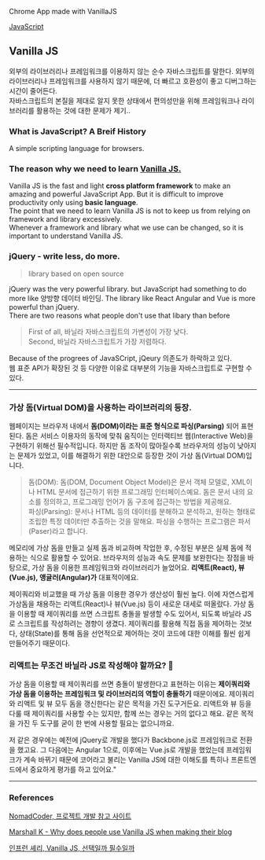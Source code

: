 Chrome App made with VanillaJS

[JavaScript](https://haaam.notion.site/JavaScript-e817b10b047d4566b1c263e692251bb1)

## Vanilla JS

외부의 라이브러리나 프레임워크를 이용하지 않는 순수 자바스크립트를 말한다. 외부의 라이브러리나 프레임워크를 사용하지 않기 때문에, 더 빠르고 호환성이 좋고 디버그하는 시간이 줄어든다.<br />
자바스크립트의 본질을 제대로 알지 못한 상태에서 편의성만을 위해 프레임워크나 라이브러리를 활용하는 것에 대한 문제가 제기..

### What is JavaScript? A Breif History

A simple scripting language for browsers.

### The reason why we need to learn [Vanilla JS.](http://vanilla-js.com/)

Vanilla JS is the fast and light **cross platform framework** to make an amazing and powerful JavaScript App. But it is difficult to improve productivity only using **basic language**.<br />
The point that we need to learn Vanilla JS is not to keep us from relying on framework and library excessively.<br />
Whenever a framework and library what we use can be changed, so it is important to understand Vanilla JS.

<!-- 바닐라 JS는 놀랍고 강력한 자바스크립트 앱을 만들기 위한 빠르고 가벼운 크로스 플랫폼 프레임워크다. 하지만, 기본 언어만으로 높은 생산성을 달성하는 것은 쉽지 않다.

프레임워크나 라이브러리를 무조건 금지하자는 의미가 아니라, 거기에 지나치게 의존하지 말자는 것이 핵심이다.

프레임워크나 라이브러리는 언제든 바뀔 수 있으므로 바닐라 JS에 대한 이해를 중요하게 생각하는 거예요. -->

### jQuery - write less, do more.

> library based on open source

jQuery was the very powerful library. but JavaScript had something to do more like 양방향 데이터 바인딩. The library like React Angular and Vue is more powerful than jQuery.<br />
There are two reasons what people don't use that libary than before

> First of all, 바닐라 자바스크립트의 가변성이 가장 낮다.<br />
> Second, 바닐라 자바스크립트가 가장 저렴하다.

Because of the progrees of JavaSCript, jQeury 의존도가 하락하고 있다.<br />
웹 표준 API가 확장된 것 등 다양한 이유로 대부분의 기능을 자바스크립트로 구현할 수 있다.

---

### 가상 돔(Virtual DOM)을 사용하는 라이브러리의 등장.

웹페이지는 브라우저 내에서 **돔(DOM)이라는 표준 형식으로 파싱(Parsing)** 되어 표현된다. 돔은 서비스 이용자의 동작에 맞춰 움직이는 인터랙티브 웹(Interactive Web)을 구현하기 위해선 필수적입니다. 하지만 돔 조작이 많아질수록 브라우저의 성능이 낮아지는 문제가 있었고, 이를 해결하기 위한 대안으로 등장한 것이 가상 돔(Virtual DOM)입니다.

> 돔(DOM): 돔(DOM, Document Object Model)은 문서 객체 모델로, XML이나 HTML 문서에 접근하기 위한 프로그래밍 인터페이스예요. 돔은 문서 내의 요소를 정의하고, 프로그래밍 언어가 돔 구조에 접근하는 방법을 제공해요.<br/>
> 파싱(Parsing): 문서나 HTML 등의 데이터를 분해하고 분석하고, 원하는 형태로 조립한 특정 데이터만 추출하는 것을 말해요. 파싱을 수행하는 프로그램은 파서(Paser)라고 합니다.

메모리에 가상 돔을 만들고 실제 돔과 비교하며 작업한 후, 수정된 부분은 실제 돔에 적용하는 식으로 활용할 수 있어요. 브라우저의 성능과 속도 문제를 보완한다는 장점을 바탕으로, 가상 돔을 이용한 프레임워크와 라이브러리가 늘었어요. **리액트(React), 뷰(Vue.js), 앵귤러(Angular)가** 대표적이에요.

제이쿼리와 비교했을 때 가상 돔을 이용한 경우가 생산성이 훨씬 높다. 이에 자연스럽게 가상돔을 채용하는 리액트(React)나 뷰(Vue.js) 등이 새로운 대세로 떠올랐다. 가상 돔을 이용할 때 제이쿼리를 쓰면 스크립트 충돌을 발생할 수도 있어서, 되도록 바닐라 JS로 스크립트를 작성하려는 경향이 생겼다. 제이쿼리를 활용해 직접 돔을 제어하는 것보다, 상태(State)를 통해 돔을 선언적으로 제어하는 것이 코드에 대한 이해를 훨씬 쉽게 만들어주기 때문이다.

### 리액트는 무조건 바닐라 JS로 작성해야 할까요? 🤔

가상 돔을 이용할 때 제이쿼리를 쓰면 충돌이 발생한다고 표현하는 이유는 **제이쿼리와 가상 돔을 이용하는 프레임워크 및 라이브러리의 역할이 충돌하기** 때문이에요. 제이쿼리와 리액트 및 뷰 모두 돔을 갱신한다는 같은 목적을 가진 도구거든요. 리액트와 뷰 등을 다룰 때 제이쿼리를 사용할 수는 있지만, 함께 쓰는 경우는 거의 없다고 해요. 같은 목적을 가진 두 도구를 굳이 한 번에 사용할 필요는 없으니까요.

저 같은 경우에는 예전에 jQuery로 개발을 했다가 Backbone.js로 프레임워크로 전환을 했고요. 그 다음에는 Angular 1으로, 이후에는 Vue.js로 개발을 했었는데 프레임워크가 계속 바뀌기 때문에 코어라고 불리는 Vanilla JS에 대한 이해도를 특히나 프론트엔드에서 중요하게 평가를 하고 있어요."

---

### References

[NomadCoder, 프로젝트 개발 참고 사이트](https://nomadcoders.co/javascript-for-beginners/lobby)

[Marshall K - Why does people use Vanilla JS when making their blog](https://marshallku.com/web/%EC%99%9C-%EB%B8%94%EB%A1%9C%EA%B7%B8%EC%97%90-vanilla-js%EB%A5%BC-%EC%82%AC%EC%9A%A9%ED%96%88%EB%82%98)

[인프런 셰리, Vanilla JS, 선택일까 필수일까](https://www.inflearn.com/pages/infmation-56-20221115)
